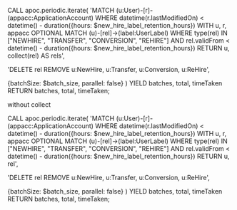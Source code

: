 CALL apoc.periodic.iterate(
  'MATCH (u:User)-[r]-(appacc:ApplicationAccount)
   WHERE datetime(r.lastModifiedOn) < datetime() - duration({hours: $new_hire_label_retention_hours})
   WITH u, r, appacc
   OPTIONAL MATCH (u)-[rel]->(label:UserLabel)
   WHERE type(rel) IN ["NEWHIRE", "TRANSFER", "CONVERSION", "REHIRE"] 
     AND rel.validFrom < datetime() - duration({hours: $new_hire_label_retention_hours})
   RETURN u, collect(rel) AS rels',
  
  'DELETE rel
   REMOVE u:NewHire, u:Transfer, u:Conversion, u:ReHire',
   
  {batchSize: $batch_size, parallel: false}
)
YIELD batches, total, timeTaken
RETURN batches, total, timeTaken;

without collect

CALL apoc.periodic.iterate(
  'MATCH (u:User)-[r]-(appacc:ApplicationAccount)
   WHERE datetime(r.lastModifiedOn) < datetime() - duration({hours: $new_hire_label_retention_hours})
   WITH u, r, appacc
   OPTIONAL MATCH (u)-[rel]->(label:UserLabel)
   WHERE type(rel) IN ["NEWHIRE", "TRANSFER", "CONVERSION", "REHIRE"] 
     AND rel.validFrom < datetime() - duration({hours: $new_hire_label_retention_hours})
   RETURN u, rel',
  
  'DELETE rel
   REMOVE u:NewHire, u:Transfer, u:Conversion, u:ReHire',
   
  {batchSize: $batch_size, parallel: false}
)
YIELD batches, total, timeTaken
RETURN batches, total, timeTaken;
